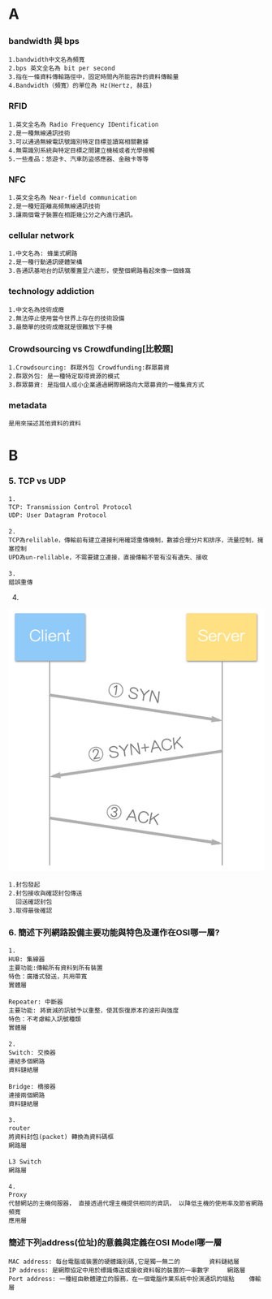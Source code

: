 # A
### bandwidth 與 bps
```
1.bandwidth中文名為頻寬
2.bps 英文全名為 bit per second
3.指在一條資料傳輸路徑中，固定時間內所能容許的資料傳輸量
4.Bandwidth（頻寬）的單位為 Hz(Hertz, 赫茲)
```

### RFID
```
1.英文全名為 Radio Frequency IDentification
2.是一種無線通訊技術
3.可以通過無線電訊號識別特定目標並讀寫相關數據
4.無需識別系統與特定目標之間建立機械或者光學接觸
5.一些產品：悠遊卡、汽車防盜感應器、金融卡等等
```

### NFC
```
1.英文全名為 Near-field communication
2.是一種短距離高頻無線通訊技術
3.讓兩個電子裝置在相距幾公分之內進行通訊。
```

### cellular network
```
1.中文名為: 蜂巢式網路
2.是一種行動通訊硬體架構
3.各通訊基地台的訊號覆蓋呈六邊形，使整個網路看起來像一個蜂窩
```

### technology addiction
```
1.中文名為技術成癮
2.無法停止使用當今世界上存在的技術設備
3.最簡單的技術成癮就是很難放下手機
```

### Crowdsourcing vs Crowdfunding[比較題]
```
1.Crowdsourcing: 群眾外包 Crowdfunding:群眾募資
2.群眾外包: 是一種特定取得資源的模式
3.群眾募資: 是指個人或小企業通過網際網路向大眾募資的一種集資方式
```

###  metadata
```
是用來描述其他資料的資料
```
# B
### 5. TCP vs UDP
```
1.
TCP: Transmission Control Protocol
UDP: User Datagram Protocol

2.
TCP為relilable，傳輸前有建立連接利用確認重傳機制，數據合理分片和排序，流量控制，擁塞控制
UPD為un-relilable，不需要建立連接，直接傳輸不管有沒有遺失、接收

3.
錯誤重傳
```
4.
![Three-way-Handshake1.png](Three-way-Handshake1.png)
```
1.封包發起
2.封包接收與確認封包傳送
  回送確認封包
3.取得最後確認
```
### 6. 簡述下列網路設備主要功能與特色及運作在OSI哪一層?
```
1.
HUB: 集線器
主要功能:傳輸所有資料到所有裝置
特色：廣播式發送，共用帶寬
實體層

Repeater: 中斷器 
主要功能: 將衰減的訊號予以重整，使其恢復原本的波形與強度
特色：不考慮輸入訊號種類
實體層

2.
Switch: 交換器
連結多個網路
資料鏈結層

Bridge: 橋接器
連接兩個網路
資料鏈結層

3.
router
將資料封包(packet) 轉換為資料碼框
網路層

L3 Switch 
網路層

4.
Proxy
代替網站的主機伺服器， 直接透過代理主機提供相同的資訊， 以降低主機的使用率及節省網路頻寬
應用層
```

### 簡述下列address(位址)的意義與定義在OSI Model哪一層
```
MAC address: 每台電腦或裝置的硬體識別碼,它是獨一無二的        資料鏈結層
IP address: 是網際協定中用於標識傳送或接收資料報的裝置的一串數字     網路層
Port address: 一種經由軟體建立的服務，在一個電腦作業系統中扮演通訊的端點    傳輸層

```
